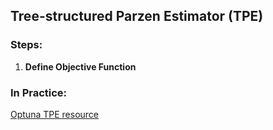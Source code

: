

## Tree-structured Parzen Estimator (TPE)

### Steps:

1. **Define Objective Function**


### In Practice:
[Optuna TPE resource](https://medium.com/@becaye-balde/bayesian-sorcery-for-hyperparameter-optimization-using-optuna-1ee4517e89a)

